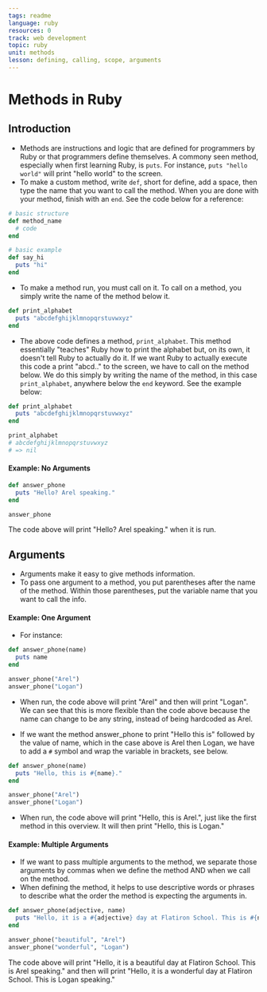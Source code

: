 ```yaml
---
tags: readme
language: ruby
resources: 0
track: web development
topic: ruby
unit: methods
lesson: defining, calling, scope, arguments
---
```


# Methods in Ruby

## Introduction
* Methods are instructions and logic that are defined for programmers by Ruby or that programmers define themselves. A commony seen method, especially when first learning Ruby, is `puts`. For instance, `puts "hello world"` will print "hello world" to the screen.
* To make a custom method, write `def`, short for define, add a space, then type the name that you want to call the method. When you are done with your method, finish with an `end`. See the code below for a reference:

```ruby
# basic structure
def method_name
  # code
end

# basic example
def say_hi
  puts "hi"
end

```
* To make a method run, you must call on it. To call on a method, you simply write the name of the method below it.

```ruby
def print_alphabet
  puts "abcdefghijklmnopqrstuvwxyz"
end
```
* The above code defines a method, `print_alphabet`. This method essentially "teaches" Ruby how to print the alphabet but, on its own, it doesn't tell Ruby to actually do it. If we want Ruby to actually execute this code a print "abcd.." to the screen, we have to call on the method below. We do this simply by writing the name of the method, in this case `print_alphabet`, anywhere below the `end` keyword. See the example below:

```ruby
def print_alphabet
  puts "abcdefghijklmnopqrstuvwxyz"
end

print_alphabet
# abcdefghijklmnopqrstuvwxyz
# => nil
```

#### Example: No Arguments

```ruby
def answer_phone
  puts "Hello? Arel speaking."
end

answer_phone
```
The code above will print "Hello? Arel speaking." when it is run.

## Arguments
* Arguments make it easy to give methods information.
* To pass one argument to a method, you put parentheses after the name of the method. Within those parentheses, put the variable name that you want to call the info. 

#### Example: One Argument
* For instance:

```ruby
def answer_phone(name)
  puts name
end

answer_phone("Arel")
answer_phone("Logan")
```
* When run, the code above will print "Arel" and then  will print "Logan". We can see that this is more flexible than the code above because the name can change to be any string, instead of being hardcoded as Arel.

* If we want the method answer_phone to print "Hello this is" followed by the value of name, which in the case above is Arel then Logan, we have to add a `#` symbol and wrap the variable in brackets, see below.

```ruby
def answer_phone(name)
  puts "Hello, this is #{name}."
end

answer_phone("Arel")
answer_phone("Logan")
```
* When run, the code above will print "Hello, this is Arel.", just like the first method in this overview. It will then print "Hello, this is Logan." 

#### Example: Multiple Arguments
* If we want to pass multiple arguments to the method, we separate those arguments by commas when we define the method AND when we call on the method.
* When defining the method, it helps to use descriptive words or phrases to describe what the order the method is expecting the arguments in.

```ruby
def answer_phone(adjective, name)
  puts "Hello, it is a #{adjective} day at Flatiron School. This is #{name} speaking."
end

answer_phone("beautiful", "Arel")
answer_phone("wonderful", "Logan")
```
The code above will print "Hello, it is a beautiful day at Flatiron School. This is Arel speaking." and then will print "Hello, it is a wonderful day at Flatiron School. This is Logan speaking."

